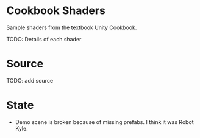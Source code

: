 # Cookbook Shaders

Sample shaders from the textbook Unity Cookbook.

TODO: Details of each shader

# Source

TODO: add source

# State

- Demo scene is broken because of missing prefabs. I think it was Robot Kyle.
